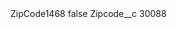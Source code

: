 <?xml version="1.0" encoding="UTF-8"?>
<CustomMetadata xmlns="http://soap.sforce.com/2006/04/metadata" xmlns:xsi="http://www.w3.org/2001/XMLSchema-instance" xmlns:xsd="http://www.w3.org/2001/XMLSchema">
    <label>ZipCode1468</label>
    <protected>false</protected>
    <values>
        <field>Zipcode__c</field>
        <value xsi:type="xsd:string">30088</value>
    </values>
</CustomMetadata>
